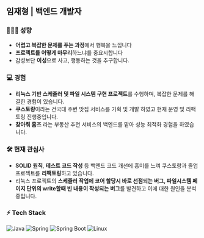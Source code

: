 ## 임재형 | 백엔드 개발자

### 🤵🏻‍♂️ 성향
- **어렵고 복잡한 문제를 푸는 과정**에서 행복을 느낍니다
- **프로젝트를 어떻게 마무리**하느냐를 중요시합니다
- 감성보단 **이성**으로 사고, 행동하는 것을 추구합니다.

### 💻 경험
- **리눅스 기반 스케줄러 및 파일 시스템 구현 프로젝트**를 수행하며, 복잡한 문제를 해결한 경험이 있습니다.
- **쿠스토랑**이라는 건국대 주변 맛집 서비스를 기획 및 개발 하였고 현재 운영 및 리팩토링 진행중입니다.
- **찾아줘 홈즈** 라는 부동산 추천 서비스의 백엔드를 맡아 성능 최적화 경험을 하였습니다.

### 🛠️ 현재 관심사
- **SOLID 원칙**, **테스트 코드 작성** 등 백엔드 코드 개선에 흥미를 느껴 쿠스토랑과 졸업 프로젝트를 **리팩토링**하고 있습니다.
- 리눅스 프로젝트의 **스케줄러 작업에 코어 할당시 바로 선점되는 버그, 파일시스템 페이지 단위의 write할때 빈 내용이 작성되는 버그**를 발견하고 이에 대한 원인을 분석중입니다.

### ⚡ Tech Stack
![Java](https://img.shields.io/badge/Java-007396?style=flat-square&logo=java&logoColor=white)
![Spring](https://img.shields.io/badge/Spring-6DB33F?style=flat-square&logo=spring&logoColor=white)
![Spring Boot](https://img.shields.io/badge/Spring%20Boot-6DB33F?style=flat-square&logo=springboot&logoColor=white)
![Linux](https://img.shields.io/badge/Linux-FCC624?style=flat-square&logo=linux&logoColor=black)

